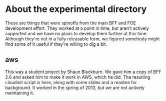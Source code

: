 # About the experimental directory #

These are things that were spinoffs from the main BFF and FOE development effort. They worked at a point in time, but aren't actively supported and we have no plans to develop them further at this time. Although they're not in a fully releasable form, we figured somebody might find some of it useful if they're willing to dig a bit.

## aws ##

This was a student project by Shaun Blackburn. We gave him a copy of BFF 2.6 and asked him to make it work in AWS, which he did. The resulting cloudinit script is here, along with some slides and a readme for background. It worked in the spring of 2013, but we are not actively maintaining it. 
